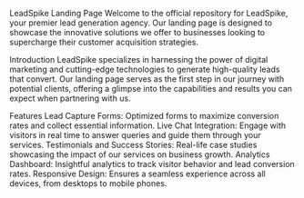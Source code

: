 LeadSpike Landing Page
Welcome to the official repository for LeadSpike, your premier lead generation agency. Our landing page is designed to showcase the innovative solutions we offer to businesses looking to supercharge their customer acquisition strategies.

Introduction
LeadSpike specializes in harnessing the power of digital marketing and cutting-edge technologies to generate high-quality leads that convert. Our landing page serves as the first step in our journey with potential clients, offering a glimpse into the capabilities and results you can expect when partnering with us.

Features
Lead Capture Forms: Optimized forms to maximize conversion rates and collect essential information.
Live Chat Integration: Engage with visitors in real time to answer queries and guide them through your services.
Testimonials and Success Stories: Real-life case studies showcasing the impact of our services on business growth.
Analytics Dashboard: Insightful analytics to track visitor behavior and lead conversion rates.
Responsive Design: Ensures a seamless experience across all devices, from desktops to mobile phones.